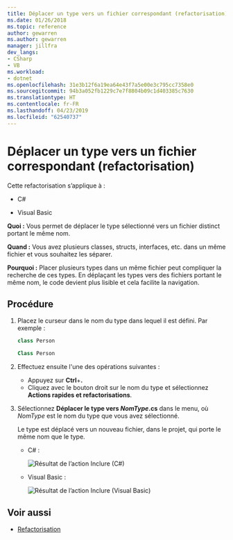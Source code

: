 ```yaml
---
title: Déplacer un type vers un fichier correspondant (refactorisation)
ms.date: 01/26/2018
ms.topic: reference
author: gewarren
ms.author: gewarren
manager: jillfra
dev_langs:
- CSharp
- VB
ms.workload:
- dotnet
ms.openlocfilehash: 31e3b12f6a19ea64e43f7a5e00e3c795cc7358e0
ms.sourcegitcommit: 94b3a052fb1229c7e7f8804b09c1d403385c7630
ms.translationtype: HT
ms.contentlocale: fr-FR
ms.lasthandoff: 04/23/2019
ms.locfileid: "62540737"
---
```

# <a name="move-a-type-to-a-matching-file-refactoring"></a>Déplacer un type vers un fichier correspondant (refactorisation)

Cette refactorisation s’applique à :

- C#

- Visual Basic

**Quoi :** Vous permet de déplacer le type sélectionné vers un fichier distinct portant le même nom.

**Quand :** Vous avez plusieurs classes, structs, interfaces, etc. dans un même fichier et vous souhaitez les séparer.

**Pourquoi :** Placer plusieurs types dans un même fichier peut compliquer la recherche de ces types. En déplaçant les types vers des fichiers portant le même nom, le code devient plus lisible et cela facilite la navigation.

## <a name="how-to"></a>Procédure

1. Placez le curseur dans le nom du type dans lequel il est défini. Par exemple :

   ```csharp
   class Person
   ```

   ```vb
   Class Person
   ```

2. Effectuez ensuite l'une des opérations suivantes :

   - Appuyez sur **Ctrl**+**.**
   - Cliquez avec le bouton droit sur le nom du type et sélectionnez **Actions rapides et refactorisations**.

1. Sélectionnez **Déplacer le type vers *NomType*.cs** dans le menu, où *NomType* est le nom du type que vous avez sélectionné.

   Le type est déplacé vers un nouveau fichier, dans le projet, qui porte le même nom que le type.

   - C# :

      ![Résultat de l’action Inclure (C#)](media/movetype-result-cs.png)

   - Visual Basic :

      ![Résultat de l’action Inclure (Visual Basic)](media/movetype-result-vb.png)

## <a name="see-also"></a>Voir aussi

- [Refactorisation](../refactoring-in-visual-studio.md)
